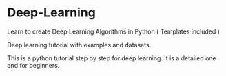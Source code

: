 # Deep-Learning

Learn to create Deep Learning Algorithms in Python ( Templates included )

Deep learning tutorial with examples and datasets.

This is a python tutorial step by step for deep learning. 
It is a detailed one and for beginners.
